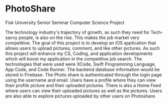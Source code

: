 # PhotoShare
Fisk University Senior Seminar Computer Science Project


The technology industry's trajectory of growth, as such they need for Tech-savvy people, is also on the rise. This makes the job market very competitive. The goal of this project is to develop an IOS application that allows users to upload pictures, comment, and like other pictures. As such this project will enhance my CS, Coding, and application developments which will boost my application in the competitive job search. The technologies that were used were XCode, Swift Programming Language, App Code, and Code Runner.  The backend database information would be stored in Firebase. The Photo share is authenticated through the login page using the username and email. Users have a profile where they can view their profile picture and their uploaded pictures. There is also a Home Feed where users can view their uploaded pictures as well as the pictures. Users are also able to explore pictures uploaded by other users on Photoshare. 
